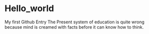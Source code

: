 # Hello_world
My first Github Entry
The Present system of education is quite wrong because mind is creamed with facts before it can know how to think.
